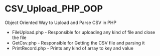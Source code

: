 CSV_Upload_PHP_OOP
==================

Object Oriented Way to Upload and Parse CSV in PHP

+ FileUpload.php - Responsible for uploading any kind of file and close the file
+ GetCsv.php - Responsible for Getting the CSV file and parsing it
+ PrintRecord.php - Prints any kind of array to key and value
